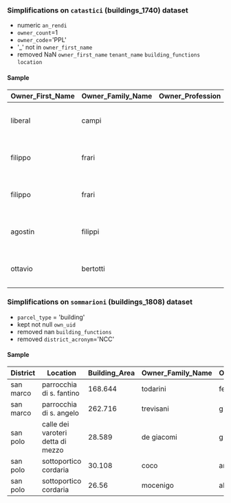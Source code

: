 ### Simplifications on `catastici` (buildings_1740) dataset
- numeric `an_rendi`
- `owner_count`=1
- `owner_code`='PPL'
- '_' not in `owner_first_name`
- removed NaN `owner_first_name` `tenant_name` `building_functions` `location`

#### Sample
|Owner_First_Name|Owner_Family_Name|Owner_Profession|Tenant_Name|Building_Functions|Rent_Price|Location|Parish|Building_Functions_Count|Longitude|Latitude|
|---|---|---|---|---|---|---|---|---|---|---|
|liberal|campi||francesco zeni|bottega, casa|70|campo vicino alla chiesa|san cancian|2|12.338315191259134|45.440397691052866|
|filippo|frari||dio m'aiuti lazara|casa|60|campo vicino alla chiesa|san cancian|1|12.338431859140826|45.44027817805552|
|filippo|frari||bortolamio piazza|bottega|4|campo vicino alla chiesa|san cancian|1|12.338492541778166|45.44031867953029|
|agostin|filippi||stefano ratti|bottega, casa|70|campo vicino alla chiesa|san cancian|2|12.338210776900992|45.44023535715787|
|ottavio|bertotti||rocco rimondi|magazzeno|22|campo vicino alla chiesa|san cancian|1|12.338224520594391|45.440222175120766|


### Simplifications on `sommarioni` (buildings_1808) dataset
- `parcel_type` = 'building'
- kept not null `own_uid`
- removed nan `building_functions`
- removed `district_acronym`='NCC'

#### Sample
|District|Location|Building_Area|Owner_Family_Name|Owner_First_Name|Building_Functions_Count|Building_Functions|Longitude|Latitude|
|---|---|---|---|---|---|---|---|---|
|san marco|parrocchia di s. fantino|168.644|todarini|ferdinando|1|casa|12.334534496043398|45.434012297059816|
|san marco|parrocchia di s. angelo|262.716|trevisani|giacomo|2|bottega, casa|12.33330436923513|45.4344001803324|
|san polo|calle dei varoteri detta di mezzo|28.589|de giacomi|giovanni battista|2|bottega, volta|12.335116690981442|45.43899193136069|
|san polo|sottoportico cordaria|30.108|coco|andrea|1|bottega|12.335040920361996|45.439100012005234|
|san polo|sottoportico cordaria|26.56|mocenigo|alvise|1|bottega|12.335069905675832|45.43908047778915|